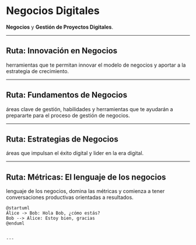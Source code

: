 # Negocios Digitales

 **Negocios** y **Gestión de Proyectos Digitales**.

---

## Ruta: Innovación en Negocios

 herramientas que te permitan innovar el modelo de negocios y aportar a la estrategia de crecimiento.



---

## Ruta: Fundamentos de Negocios

 áreas clave de gestión, habilidades y herramientas que te ayudarán a prepararte para el proceso de gestión de negocios.



---

## Ruta: Estrategias de Negocios

 áreas que impulsan el éxito digital y lider en la era digital.



---

## Ruta: Métricas: El lenguaje de los negocios

 lenguaje de los negocios, domina las métricas y comienza a tener conversaciones productivas orientadas a resultados.

 ```plantuml
@startuml
Alice -> Bob: Hola Bob, ¿cómo estás?
Bob --> Alice: Estoy bien, gracias
@enduml


---